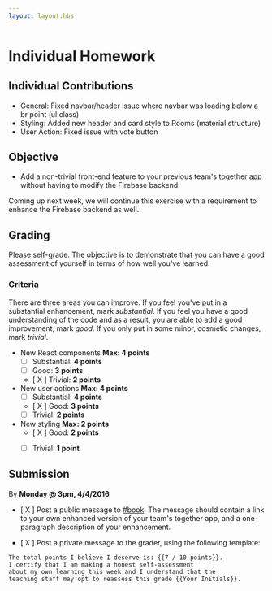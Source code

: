 ```yaml
---
layout: layout.hbs
---
```


# Individual Homework

## Individual Contributions

* General: Fixed navbar/header issue where navbar was loading below a br point (ul class)
* Styling: Added new header and card style to Rooms (material structure)
* User Action: Fixed issue with vote button

## Objective

* Add a non-trivial front-end feature to your previous team's together app without
having to modify the Firebase backend

Coming up next week, we will continue this exercise with a requirement to
enhance the Firebase backend as well.

## Grading

Please self-grade. The objective is to demonstrate that you can have a good
assessment of yourself in terms of how well you've learned.

### Criteria

There are three areas you can improve. If you feel you've put in a substantial
enhancement, mark _substantial_. If you feel you have a good understanding
of the code and as a result, you are able to add a good improvement, mark _good_.
If you only put in some minor, cosmetic changes, mark _trivial_.

* New React components __Max: 4 points__
    * [ ] Substantial: __4 points__
    * [ ] Good: __3 points__
    * [ X ] Trivial: __2 points__
* New user actions __Max: 4 points__
    * [ ] Substantial: __4 points__
    * [ X ] Good: __3 points__
    * [ ] Trivial: __2 points__
* New styling __Max: 2 points__
    * [ X ] Good: __2 points__
    * [ ] Trivial: __1 point__


## Submission

By __Monday @ 3pm, 4/4/2016__

* [ X ] Post a public message to [#book](https://ucdd2016.slack.com/messages/book/).
The message should contain a link to your own enhanced version of your team's
together app, and a one-paragraph description of your enhancement.

* [ X ] Post a private message to the grader, using the following template:

```
The total points I believe I deserve is: {{7 / 10 points}}.
I certify that I am making a honest self-assessment
about my own learning this week and I understand that the
teaching staff may opt to reassess this grade {{Your Initials}}.
```
